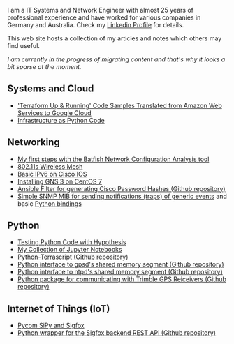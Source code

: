 I am a IT Systems and Network Engineer with almost 25 years of professional experience and have worked for various companies in Germany and Australia. Check my [Linkedin Profile](https://www.linkedin.com/in/mjuenemann/) for details.

This web site hosts a collection of my articles and notes which others may find useful.

*I am currently in the progress of migrating content and that's why it looks a bit sparse at the moment.*

## Systems and Cloud

* ['Terraform Up & Running' Code Samples Translated from Amazon Web Services to Google Cloud](https://github.com/mjuenema/Terraform-Up-and-Running-Code-Samples-Translated)
* [Infrastructure as Python Code](iapyc)

## Networking

* [My first steps with the Batfish Network Configuration Analysis tool](batfish_first_steps)
* [802.11s Wireless Mesh](80211s_wireless_mesh)
* [Basic IPv6 on Cisco IOS](basic_ipv6_cisco_ios)
* [Installing GNS 3 on CentOS 7](gns3_centos7)
* [Ansible Filter for generating Cisco Password Hashes (Github repository)](https://github.com/mjuenema/ansible-filter-cisco-hash)
* [Simple SNMP MIB for sending notifications (traps) of generic events](https://github.com/mjuenema/xix-event-mib) and basic [Python bindings](https://github.com/mjuenema/python-xixeventlib)

## Python

* [Testing Python Code with Hypothesis](python_hypothesis)
* [My Collection of Jupyter Notebooks](https://nbviewer.jupyter.org/github/mjuenema/ipython-notebooks/tree/master/)
* [Python-Terrascript (Github repository)](https://github.com/mjuenema/python-terrascript)
* [Python interface to gpsd's shared memory segment (Github repository)](https://github.com/mjuenema/python-gpsdshm)
* [Python interface to ntpd's shared memory segment (Github repository)](https://github.com/mjuenema/python-ntpdshm)
* [Python package for communicating with Trimble GPS Reiceivers (Github repository)](https://github.com/mjuenema/python-TSIP)

## Internet of Things (IoT)

* [Pycom SiPy and Sigfox](pycom_sipy_sigfox)
* [Python wrapper for the Sigfox backend REST API (Github repository)](https://github.com/mjuenema/python-sigfox-backend-api)





